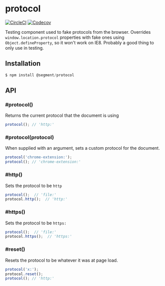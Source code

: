 # protocol

[![CircleCI](https://circleci.com/gh/segmentio/protocol.svg?style=shield&circle-token=bd6919f47872352a28fc52fbb399c8669775df41)](https://circleci.com/gh/segmentio/protocol)
[![Codecov](https://img.shields.io/codecov/c/github/segmentio/protocol/master.svg?maxAge=2592000)](https://codecov.io/gh/segmentio/protocol)

Testing component used to fake protocols from the browser. Overrides `window.location.protocol` properties with fake ones using `Object.defineProperty`, so it won't work on IE8. Probably a good thing to only use in testing.

## Installation

```js
$ npm install @segment/protocol
```

## API

### #protocol()

Returns the current protocol that the document is using

```js
protocol(); // 'http:'
```

### #protocol(protocol)

When supplied with an argument, sets a custom protocol for the document.

```js
protocol('chrome-extension:');
protocol(); // 'chrome-extension:'
```

### #http()

Sets the protocol to be `http`

```js
protocol();  // 'file:'
protocol.http();  // 'http:'
```

### #https()

Sets the protocol to be `https:`

```js
protocol();  // 'file:'
protocol.https();  // 'https:'
```

### #reset()

Resets the protocol to be whatever it was at page load.

```js
protocol('x:');
protocol.reset();
protocol(); // 'http:'
```

